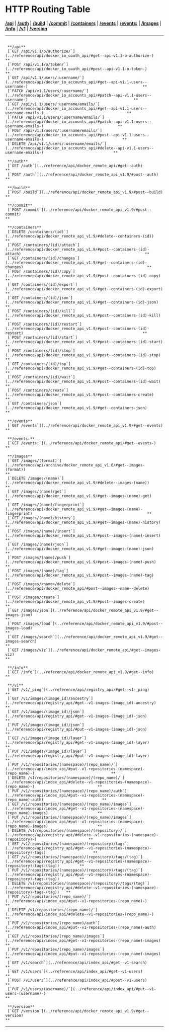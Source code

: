 # HTTP Routing Table

[**/api**](#cap-/api) | [**/auth**](#cap-/auth) |
[**/build**](#cap-/build) | [**/commit**](#cap-/commit) |
[**/containers**](#cap-/containers) | [**/events**](#cap-/events) |
[**/events:**](#cap-/events:) | [**/images**](#cap-/images) |
[**/info**](#cap-/info) | [**/v1**](#cap-/v1) |
[**/version**](#cap-/version)

  -- -------------------------------------------------------------------------------------------------------------------------------------------------------------------- ----
                                                                                                                                                                          
     **/api**                                                                                                                                                             
     [`GET /api/v1.1/o/authorize/`](../reference/api/docker_io_oauth_api/#get--api-v1.1-o-authorize-)                                                              **
     [`POST /api/v1.1/o/token/`](../reference/api/docker_io_oauth_api/#post--api-v1.1-o-token-)                                                                    **
     [`GET /api/v1.1/users/:username/`](../reference/api/docker_io_accounts_api/#get--api-v1.1-users--username-)                                                   **
     [`PATCH /api/v1.1/users/:username/`](../reference/api/docker_io_accounts_api/#patch--api-v1.1-users--username-)                                               **
     [`GET /api/v1.1/users/:username/emails/`](../reference/api/docker_io_accounts_api/#get--api-v1.1-users--username-emails-)                                     **
     [`PATCH /api/v1.1/users/:username/emails/`](../reference/api/docker_io_accounts_api/#patch--api-v1.1-users--username-emails-)                                 **
     [`POST /api/v1.1/users/:username/emails/`](../reference/api/docker_io_accounts_api/#post--api-v1.1-users--username-emails-)                                   **
     [`DELETE /api/v1.1/users/:username/emails/`](../reference/api/docker_io_accounts_api/#delete--api-v1.1-users--username-emails-)                               **
                                                                                                                                                                          
     **/auth**                                                                                                                                                            
     [`GET /auth`](../reference/api/docker_remote_api/#get--auth)                                                                                                  **
     [`POST /auth`](../reference/api/docker_remote_api_v1.9/#post--auth)                                                                                           **
                                                                                                                                                                          
     **/build**                                                                                                                                                           
     [`POST /build`](../reference/api/docker_remote_api_v1.9/#post--build)                                                                                         **
                                                                                                                                                                          
     **/commit**                                                                                                                                                          
     [`POST /commit`](../reference/api/docker_remote_api_v1.9/#post--commit)                                                                                       **
                                                                                                                                                                          
     **/containers**                                                                                                                                                      
     [`DELETE /containers/(id)`](../reference/api/docker_remote_api_v1.9/#delete--containers-(id))                                                                 **
     [`POST /containers/(id)/attach`](../reference/api/docker_remote_api_v1.9/#post--containers-(id)-attach)                                                       **
     [`GET /containers/(id)/changes`](../reference/api/docker_remote_api_v1.9/#get--containers-(id)-changes)                                                       **
     [`POST /containers/(id)/copy`](../reference/api/docker_remote_api_v1.9/#post--containers-(id)-copy)                                                           **
     [`GET /containers/(id)/export`](../reference/api/docker_remote_api_v1.9/#get--containers-(id)-export)                                                         **
     [`GET /containers/(id)/json`](../reference/api/docker_remote_api_v1.9/#get--containers-(id)-json)                                                             **
     [`POST /containers/(id)/kill`](../reference/api/docker_remote_api_v1.9/#post--containers-(id)-kill)                                                           **
     [`POST /containers/(id)/restart`](../reference/api/docker_remote_api_v1.9/#post--containers-(id)-restart)                                                     **
     [`POST /containers/(id)/start`](../reference/api/docker_remote_api_v1.9/#post--containers-(id)-start)                                                         **
     [`POST /containers/(id)/stop`](../reference/api/docker_remote_api_v1.9/#post--containers-(id)-stop)                                                           **
     [`GET /containers/(id)/top`](../reference/api/docker_remote_api_v1.9/#get--containers-(id)-top)                                                               **
     [`POST /containers/(id)/wait`](../reference/api/docker_remote_api_v1.9/#post--containers-(id)-wait)                                                           **
     [`POST /containers/create`](../reference/api/docker_remote_api_v1.9/#post--containers-create)                                                                 **
     [`GET /containers/json`](../reference/api/docker_remote_api_v1.9/#get--containers-json)                                                                       **
                                                                                                                                                                          
     **/events**                                                                                                                                                          
     [`GET /events`](../reference/api/docker_remote_api_v1.9/#get--events)                                                                                         **
                                                                                                                                                                          
     **/events:**                                                                                                                                                         
     [`GET /events:`](../reference/api/docker_remote_api/#get--events-)                                                                                            **
                                                                                                                                                                          
     **/images**                                                                                                                                                          
     [`GET /images/(format)`](../reference/api/archive/docker_remote_api_v1.6/#get--images-(format))                                                               **
     [`DELETE /images/(name)`](../reference/api/docker_remote_api_v1.9/#delete--images-(name))                                                                     **
     [`GET /images/(name)/get`](../reference/api/docker_remote_api_v1.9/#get--images-(name)-get)                                                                   **
     [`GET /images/(name)/fingerprint`](../reference/api/docker_remote_api_v1.9/#get--images-(name)-fingerprint)                                                   **
     [`GET /images/(name)/history`](../reference/api/docker_remote_api_v1.9/#get--images-(name)-history)                                                           **
     [`POST /images/(name)/insert`](../reference/api/docker_remote_api_v1.9/#post--images-(name)-insert)                                                           **
     [`GET /images/(name)/json`](../reference/api/docker_remote_api_v1.9/#get--images-(name)-json)                                                                 **
     [`POST /images/(name)/push`](../reference/api/docker_remote_api_v1.9/#post--images-(name)-push)                                                               **
     [`POST /images/(name)/tag`](../reference/api/docker_remote_api_v1.9/#post--images-(name)-tag)                                                                 **
     [`POST /images/<name>/delete`](../reference/api/docker_remote_api/#post--images--name--delete)                                                                **
     [`POST /images/create`](../reference/api/docker_remote_api_v1.9/#post--images-create)                                                                         **
     [`GET /images/json`](../reference/api/docker_remote_api_v1.9/#get--images-json)                                                                               **
     [`POST /images/load`](../reference/api/docker_remote_api_v1.9/#post--images-load)                                                                             **
     [`GET /images/search`](../reference/api/docker_remote_api_v1.9/#get--images-search)                                                                           **
     [`GET /images/viz`](../reference/api/docker_remote_api/#get--images-viz)                                                                                      **
                                                                                                                                                                          
     **/info**                                                                                                                                                            
     [`GET /info`](../reference/api/docker_remote_api_v1.9/#get--info)                                                                                             **
                                                                                                                                                                          
     **/v1**                                                                                                                                                              
     [`GET /v1/_ping`](../reference/api/registry_api/#get--v1-_ping)                                                                                               **
     [`GET /v1/images/(image_id)/ancestry`](../reference/api/registry_api/#get--v1-images-(image_id)-ancestry)                                                     **
     [`GET /v1/images/(image_id)/json`](../reference/api/registry_api/#get--v1-images-(image_id)-json)                                                             **
     [`PUT /v1/images/(image_id)/json`](../reference/api/registry_api/#put--v1-images-(image_id)-json)                                                             **
     [`GET /v1/images/(image_id)/layer`](../reference/api/registry_api/#get--v1-images-(image_id)-layer)                                                           **
     [`PUT /v1/images/(image_id)/layer`](../reference/api/registry_api/#put--v1-images-(image_id)-layer)                                                           **
     [`PUT /v1/repositories/(namespace)/(repo_name)/`](../reference/api/index_api/#put--v1-repositories-(namespace)-(repo_name)-)                                  **
     [`DELETE /v1/repositories/(namespace)/(repo_name)/`](../reference/api/index_api/#delete--v1-repositories-(namespace)-(repo_name)-)                            **
     [`PUT /v1/repositories/(namespace)/(repo_name)/auth`](../reference/api/index_api/#put--v1-repositories-(namespace)-(repo_name)-auth)                          **
     [`GET /v1/repositories/(namespace)/(repo_name)/images`](../reference/api/index_api/#get--v1-repositories-(namespace)-(repo_name)-images)                      **
     [`PUT /v1/repositories/(namespace)/(repo_name)/images`](../reference/api/index_api/#put--v1-repositories-(namespace)-(repo_name)-images)                      **
     [`DELETE /v1/repositories/(namespace)/(repository)/`](../reference/api/registry_api/#delete--v1-repositories-(namespace)-(repository)-)                       **
     [`GET /v1/repositories/(namespace)/(repository)/tags`](../reference/api/registry_api/#get--v1-repositories-(namespace)-(repository)-tags)                     **
     [`GET /v1/repositories/(namespace)/(repository)/tags/(tag)`](../reference/api/registry_api/#get--v1-repositories-(namespace)-(repository)-tags-(tag))         **
     [`PUT /v1/repositories/(namespace)/(repository)/tags/(tag)`](../reference/api/registry_api/#put--v1-repositories-(namespace)-(repository)-tags-(tag))         **
     [`DELETE /v1/repositories/(namespace)/(repository)/tags/(tag)`](../reference/api/registry_api/#delete--v1-repositories-(namespace)-(repository)-tags-(tag))   **
     [`PUT /v1/repositories/(repo_name)/`](../reference/api/index_api/#put--v1-repositories-(repo_name)-)                                                          **
     [`DELETE /v1/repositories/(repo_name)/`](../reference/api/index_api/#delete--v1-repositories-(repo_name)-)                                                    **
     [`PUT /v1/repositories/(repo_name)/auth`](../reference/api/index_api/#put--v1-repositories-(repo_name)-auth)                                                  **
     [`GET /v1/repositories/(repo_name)/images`](../reference/api/index_api/#get--v1-repositories-(repo_name)-images)                                              **
     [`PUT /v1/repositories/(repo_name)/images`](../reference/api/index_api/#put--v1-repositories-(repo_name)-images)                                              **
     [`GET /v1/search`](../reference/api/index_api/#get--v1-search)                                                                                                **
     [`GET /v1/users`](../reference/api/index_api/#get--v1-users)                                                                                                  **
     [`POST /v1/users`](../reference/api/index_api/#post--v1-users)                                                                                                **
     [`PUT /v1/users/(username)/`](../reference/api/index_api/#put--v1-users-(username)-)                                                                          **
                                                                                                                                                                          
     **/version**                                                                                                                                                         
     [`GET /version`](../reference/api/docker_remote_api_v1.9/#get--version)                                                                                       **
  -- -------------------------------------------------------------------------------------------------------------------------------------------------------------------- ----


